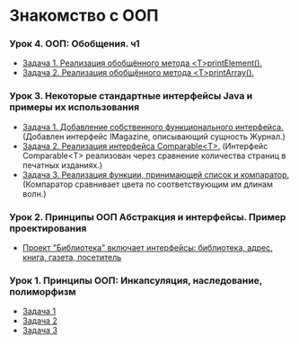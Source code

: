 # Знакомство с ООП

### Урок 4. ООП: Обобщения. ч1

* [Задача 1. Реализация обобщённого метода \<T\>printElement().](https://github.com/PDV-geekbrains/Getting-to-know-OOP/blob/master/class_04_01/program.java)
* [Задача 2. Реализация обобщённого метода \<T\>printArray().](https://github.com/PDV-geekbrains/Getting-to-know-OOP/blob/master/class_04_02/program.java)

### Урок 3. Некоторые стандартные интерфейсы Java и примеры их использования

* [Задача 1. Добавление собственного функционального интерфейса.](https://github.com/PDV-geekbrains/Getting-to-know-OOP/blob/master/class_03_01/Program.java) (Добавлен интерфейс IMagazine, описывающий сущность Журнал.)
* [Задача 2. Реализация интерфейса Comparable\<T\>.](https://github.com/PDV-geekbrains/Getting-to-know-OOP/blob/master/class_03_02/Program.java) (Интерфейс Comparable\<T\> реализован через сравнение количества страниц в печатных изданиях.)
* [Задача 3. Реализация функции, принимающей список и компаратор.](https://github.com/PDV-geekbrains/Getting-to-know-OOP/blob/master/class_03_03/Program.java) (Компаратор сравнивает цвета по соответствующим им длинам волн.)

### Урок 2. Принципы ООП Абстракция и интерфейсы. Пример проектирования

* [Проект "Библиотека" включает интерфейсы: библиотека, адрес, книга, газета, посетитель](https://github.com/PDV-geekbrains/Getting-to-know-OOP/blob/master/class_02/Program.java)

### Урок 1. Принципы ООП: Инкапсуляция, наследование, полиморфизм

* [Задача 1](https://github.com/PDV-geekbrains/Getting-to-know-OOP/blob/master/class_01/task_01_01.java)
* [Задача 2](https://github.com/PDV-geekbrains/Getting-to-know-OOP/blob/master/class_01/task_01_02.java)
* [Задача 3](https://github.com/PDV-geekbrains/Getting-to-know-OOP/blob/master/class_01/task_01_03.java)